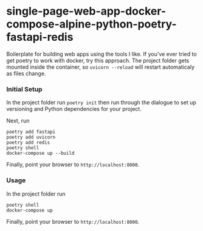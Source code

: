 # single-page-web-app-docker-compose-alpine-python-poetry-fastapi-redis
Boilerplate for building web apps using the tools I like. If you've ever tried to get poetry to work with docker, try this approach. The project folder gets mounted inside the container, so `uvicorn --reload` will restart automaticaly as files change. 

### Initial Setup

In the project folder run `poetry init` then run through the dialogue to set up versioning and Python dependencies for your project.

Next, run
```shell
poetry add fastapi
poetry add uvicorn
poetry add redis
poetry shell
docker-compose up --build
```
Finally, point your browser to `http://localhost:8000`.

### Usage
In the project folder run
```shell
poetry shell
docker-compose up
```
Finally, point your browser to `http://localhost:8000`.




